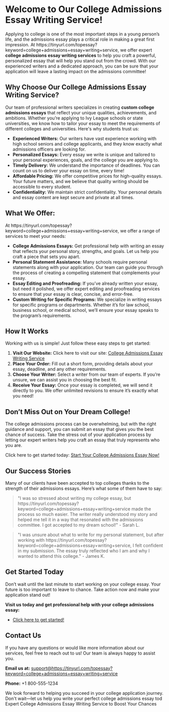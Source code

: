 <h1>Welcome to Our College Admissions Essay Writing Service!</h1>

<p>Applying to college is one of the most important steps in a young person’s life, and the admissions essay plays a critical role in making a great first impression. At https://tinyurl.com/topessay?keyword=college+admissions+essay+writing+service, we offer expert <strong>college admissions essay writing services</strong> to help you craft a powerful, personalized essay that will help you stand out from the crowd. With our experienced writers and a dedicated approach, you can be sure that your application will leave a lasting impact on the admissions committee!</p>

<h2>Why Choose Our College Admissions Essay Writing Service?</h2>

<p>Our team of professional writers specializes in creating <strong>custom college admissions essays</strong> that reflect your unique qualities, achievements, and ambitions. Whether you’re applying to Ivy League schools or state universities, we know how to tailor your essay to meet the requirements of different colleges and universities. Here's why students trust us:</p>

<ul>
  <li><strong>Experienced Writers:</strong> Our writers have vast experience working with high school seniors and college applicants, and they know exactly what admissions officers are looking for.</li>
  <li><strong>Personalized Essays:</strong> Every essay we write is unique and tailored to your personal experiences, goals, and the college you are applying to.</li>
  <li><strong>Timely Delivery:</strong> We understand the importance of deadlines. You can count on us to deliver your essay on time, every time!</li>
  <li><strong>Affordable Pricing:</strong> We offer competitive prices for high-quality essays. Your future matters, and we believe that quality writing should be accessible to every student.</li>
  <li><strong>Confidentiality:</strong> We maintain strict confidentiality. Your personal details and essay content are kept secure and private at all times.</li>
</ul>

<h2>What We Offer:</h2>

<p>At https://tinyurl.com/topessay?keyword=college+admissions+essay+writing+service, we offer a range of services to meet your needs:</p>

<ul>
  <li><strong>College Admissions Essays:</strong> Get professional help with writing an essay that reflects your personal story, strengths, and goals. Let us help you craft a piece that sets you apart.</li>
  <li><strong>Personal Statement Assistance:</strong> Many schools require personal statements along with your application. Our team can guide you through the process of creating a compelling statement that complements your essay.</li>
  <li><strong>Essay Editing and Proofreading:</strong> If you’ve already written your essay, but need it polished, we offer expert editing and proofreading services to ensure that your essay is clear, concise, and error-free.</li>
  <li><strong>Custom Writing for Specific Programs:</strong> We specialize in writing essays for specific programs or departments. Whether it’s for law school, business school, or medical school, we’ll ensure your essay speaks to the program’s requirements.</li>
</ul>

<h2>How It Works</h2>

<p>Working with us is simple! Just follow these easy steps to get started:</p>

<ol>
  <li><strong>Visit Our Website:</strong> Click here to visit our site: <a href="https://tinyurl.com/topessay?keyword=college+admissions+essay+writing+service">College Admissions Essay Writing Service</a></li>
  <li><strong>Place Your Order:</strong> Fill out a short form, providing details about your essay, deadline, and any other requirements.</li>
  <li><strong>Choose Your Writer:</strong> Select a writer from our team of experts. If you’re unsure, we can assist you in choosing the best fit.</li>
  <li><strong>Receive Your Essay:</strong> Once your essay is completed, we will send it directly to you. We offer unlimited revisions to ensure it’s exactly what you need!</li>
</ol>

<h2>Don’t Miss Out on Your Dream College!</h2>

<p>The college admissions process can be overwhelming, but with the right guidance and support, you can submit an essay that gives you the best chance of success. Take the stress out of your application process by letting our expert writers help you craft an essay that truly represents who you are.</p>

<p>Click here to get started today: <a href="https://tinyurl.com/topessay?keyword=college+admissions+essay+writing+service">Start Your College Admissions Essay Now!</a></p>

<h2>Our Success Stories</h2>

<p>Many of our clients have been accepted to top colleges thanks to the strength of their admissions essays. Here’s what some of them have to say:</p>

<blockquote>
  <p>"I was so stressed about writing my college essay, but https://tinyurl.com/topessay?keyword=college+admissions+essay+writing+service made the process so much easier. The writer really understood my story and helped me tell it in a way that resonated with the admissions committee. I got accepted to my dream school!" - Sarah L.</p>
</blockquote>

<blockquote>
  <p>"I was unsure about what to write for my personal statement, but after working with https://tinyurl.com/topessay?keyword=college+admissions+essay+writing+service, I felt confident in my submission. The essay truly reflected who I am and why I wanted to attend this college." - James K.</p>
</blockquote>

<h2>Get Started Today</h2>

<p>Don’t wait until the last minute to start working on your college essay. Your future is too important to leave to chance. Take action now and make your application stand out!</p>

<p><strong>Visit us today and get professional help with your college admissions essay:</strong></p>

<ul>
  <li><a href="https://tinyurl.com/topessay?keyword=college+admissions+essay+writing+service">Click here to get started!</a></li>
</ul>

<h2>Contact Us</h2>

<p>If you have any questions or would like more information about our services, feel free to reach out to us! Our team is always happy to assist you.</p>

<p><strong>Email us at:</strong> <a href="mailto:support@https://tinyurl.com/topessay?keyword=college+admissions+essay+writing+service">support@https://tinyurl.com/topessay?keyword=college+admissions+essay+writing+service</a></p>

<p><strong>Phone:</strong> +1 800-555-1234</p>

<p>We look forward to helping you succeed in your college application journey. Don't wait—let us help you write your perfect college admissions essay tod
Expert College Admissions Essay Writing Service to Boost Your Chances
